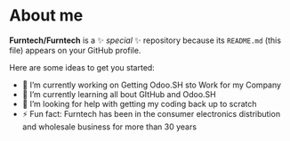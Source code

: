# About me

**Furntech/Furntech** is a ✨ _special_ ✨ repository because its `README.md` (this file) appears on your GitHub profile.

Here are some ideas to get you started:

- 🔭 I’m currently working on Getting Odoo.SH sto Work for my Company
- 🌱 I’m currently learning all bout GItHub and Odoo.SH
- 🤔 I’m looking for help with getting my coding back up to scratch
- ⚡ Fun fact: Furntech has been in the consumer electronics distribution and wholesale business for more than 30 years
